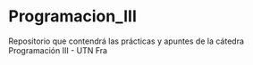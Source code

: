 # Programacion_III
Repositorio que contendrá las prácticas y apuntes de la cátedra Programación III - UTN Fra
